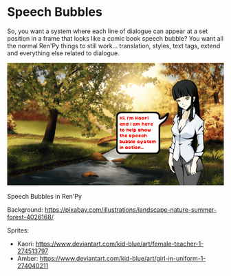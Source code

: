 # Speech Bubbles

So, you want a system where each line of dialogue can appear at a set position in a frame that looks like a comic book speech bubble?
You want all the normal Ren'Py things to still work... translation, styles, text tags, extend and everything else related to dialogue. 

![Image of Speech Bubbles](explain_images/speech_bubbles.gif?raw=true "Pow!")

Speech Bubbles in Ren'Py


Background: https://pixabay.com/illustrations/landscape-nature-summer-forest-4026168/

Sprites: 
  - Kaori: https://www.deviantart.com/kid-blue/art/female-teacher-1-274513797
  - Amber: https://www.deviantart.com/kid-blue/art/girl-in-uniform-1-274040211

